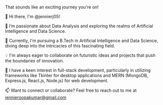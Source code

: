 
That sounds like an exciting journey you're on! 

👋 Hi there, I'm @jennierj05!

👀 I’m passionate about Data Analysis and exploring the realms of Artificial Intelligence and Data Science.

🌱 Currently, I'm pursuing a B.Tech in Artificial Intelligence and Data Science, diving deep into the intricacies of this fascinating field.

💡 I'm always eager to collaborate on futuristic ideas and projects that push the boundaries of innovation.

💼  I have a keen interest in full-stack development, particularly in utilizing frameworks like Tkinter for desktop applications and MERN (MongoDB, Express.js, React.js, Node.js) for web development.

📫 Want to connect or collaborate? Feel free to reach out to me at jennieroopakumar@gmail.com

<!---
jennierj05/jennierj05 is a ✨ special ✨ repository because its `README.md` (this file) appears on your GitHub profile.
You can click the Preview link to take a look at your changes.
--->

